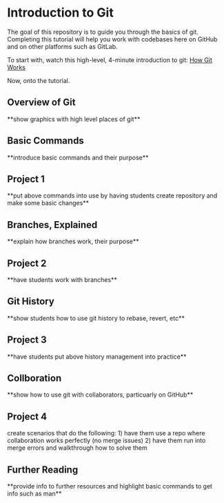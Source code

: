 <h1>Introduction to Git</h1>
<p>The goal of this repository is to guide you through the basics of git. Completing this tutorial will help you work with codebases here on GitHub and on other platforms such as GitLab.</p>

To start with, watch this high-level, 4-minute introduction to git: [How Git Works](https://www.youtube.com/watch?v=e9lnsKot_SQ)

Now, onto the tutorial.

<h2>Overview of Git</h2>
**show graphics with high level places of git**

<h2>Basic Commands</h2>
**introduce basic commands and their purpose**

<h2>Project 1</h2>
**put above commands into use by having students create repository and make some basic changes**

<h2>Branches, Explained</h2>
**explain how branches work, their purpose**

<h2>Project 2</h2>
**have students work with branches**

<h2>Git History</h2>
**show students how to use git history to rebase, revert, etc**

<h2>Project 3</h2>
**have students put above history management into practice**

<h2>Collboration</h2>
**show how to use git with collaborators, particuarly on GitHub**

<h2>Project 4</h2>
create scenarios that do the following:
1) have them use a repo where collaboration works perfectly (no merge issues)
2) have them run into merge errors and walkthrough how to solve them

<h2>Further Reading</h2>
**provide info to further resources and highlight basic commands to get info such as man**
